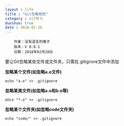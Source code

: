 ```yaml
---
layout : life
title : "Git忽略规则"
category : Git学习
duoshuo: true
date : 2018-02-28
---
```


        作者：没有语言的傻子
        版本：V 0.0.1
        日期：2018年02月28日

要让Git忽略某些文件或文件夹，只需在.gitignore文件中添加

**忽略某个文件(如忽略a.o文件)**
```
echo "a.o" >> .gitignore
```
**忽略某类文件(如忽略a.o和b.o等)**
```
ehco "*.o" >> .gitignore
```
**忽略某个文件夹(如忽略code文件夹)**
```
echo "code/" >> .gitignore
```
